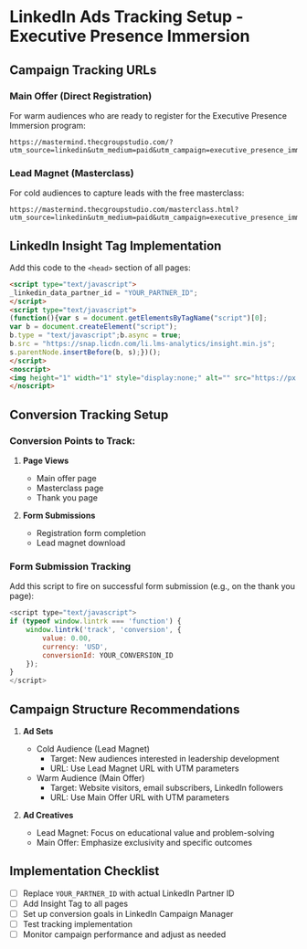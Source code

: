 # LinkedIn Ads Tracking Setup - Executive Presence Immersion

## Campaign Tracking URLs

### Main Offer (Direct Registration)
For warm audiences who are ready to register for the Executive Presence Immersion program:
```
https://mastermind.thecgroupstudio.com/?utm_source=linkedin&utm_medium=paid&utm_campaign=executive_presence_immersion&utm_content=main_offer&utm_term=warm_audience
```

### Lead Magnet (Masterclass)
For cold audiences to capture leads with the free masterclass:
```
https://mastermind.thecgroupstudio.com/masterclass.html?utm_source=linkedin&utm_medium=paid&utm_campaign=executive_presence_immersion&utm_content=lead_magnet&utm_term=cold_audience
```

## LinkedIn Insight Tag Implementation

Add this code to the `<head>` section of all pages:

```html
<script type="text/javascript">
_linkedin_data_partner_id = "YOUR_PARTNER_ID";
</script>
<script type="text/javascript">
(function(){var s = document.getElementsByTagName("script")[0];
var b = document.createElement("script");
b.type = "text/javascript";b.async = true;
b.src = "https://snap.licdn.com/li.lms-analytics/insight.min.js";
s.parentNode.insertBefore(b, s);})();
</script>
<noscript>
<img height="1" width="1" style="display:none;" alt="" src="https://px.ads.linkedin.com/collect/?pid=YOUR_PARTNER_ID&fmt=gif" />
</noscript>
```

## Conversion Tracking Setup

### Conversion Points to Track:
1. **Page Views**
   - Main offer page
   - Masterclass page
   - Thank you page

2. **Form Submissions**
   - Registration form completion
   - Lead magnet download

### Form Submission Tracking
Add this script to fire on successful form submission (e.g., on the thank you page):

```javascript
<script type="text/javascript">
if (typeof window.lintrk === 'function') { 
    window.lintrk('track', 'conversion', {
        value: 0.00,
        currency: 'USD',
        conversionId: YOUR_CONVERSION_ID
    });
}
</script>
```

## Campaign Structure Recommendations

1. **Ad Sets**
   - Cold Audience (Lead Magnet)
     - Target: New audiences interested in leadership development
     - URL: Use Lead Magnet URL with UTM parameters
   - Warm Audience (Main Offer)
     - Target: Website visitors, email subscribers, LinkedIn followers
     - URL: Use Main Offer URL with UTM parameters

2. **Ad Creatives**
   - Lead Magnet: Focus on educational value and problem-solving
   - Main Offer: Emphasize exclusivity and specific outcomes

## Implementation Checklist

- [ ] Replace `YOUR_PARTNER_ID` with actual LinkedIn Partner ID
- [ ] Add Insight Tag to all pages
- [ ] Set up conversion goals in LinkedIn Campaign Manager
- [ ] Test tracking implementation
- [ ] Monitor campaign performance and adjust as needed
